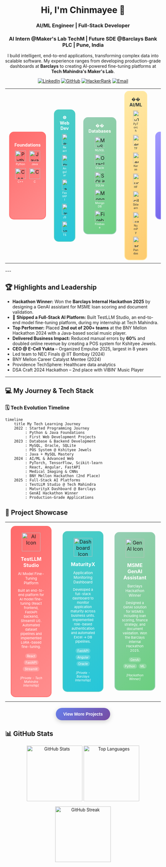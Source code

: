 <h1 align="center">Hi, I'm Chinmayee 👋</h1>
<h3 align="center">AI/ML Engineer | Full-Stack Developer</h3>
<h3 align="center">AI Intern @Maker's Lab TechM | Future SDE @Barclays Bank PLC | Pune, India </h3>
<p align="center">
  I build intelligent, end-to-end applications, transforming complex data into scalable software. My experience ranges from developing production-grade dashboards at <b>Barclays</b> to creating AI-powered fine-tuning platforms at <b>Tech Mahindra's Maker's Lab</b>.
</p>
<p align="center">
<a href="https://linkedin.com/in/chinmayee-randive" target="_blank"><img src="https://img.shields.io/badge/LinkedIn-0077B5?style=for-the-badge&logo=linkedin&logoColor=white" alt="LinkedIn"/></a>
<a href="https://github.com/chinmayee-s-r" target="_blank"><img src="https://img.shields.io/badge/GitHub-100000?style=for-the-badge&logo=github&logoColor=white" alt="GitHub"/></a>
<a href="https://www.hackerrank.com/chinmayeer" target="_blank"><img src="https://img.shields.io/badge/HackerRank-2EC866?style=for-the-badge&logo=HackerRank&logoColor=white" alt="HackerRank"/></a>
<a href="mailto:chinmayee.randive.official@gmail.com"><img src="https://img.shields.io/badge/Email-D14836?style=for-the-badge&logo=gmail&logoColor=white" alt="Email"/></a>
</p>
<div align="center">

<table>
<tr>
<td align="center" width="16.66%">
<div style="border: 2px solid #FF6B6B; border-radius: 15px; padding: 15px; margin: 5px; background: linear-gradient(135deg, #FF6B6B, #FF8E8E); min-height: 250px;">
<div style="text-align: center; margin-bottom: 10px;">
<h4 style="color: white; margin: 0 0 10px 0; font-size: 14px;">️ Foundations</h4>
</div>
<div style="display: flex; flex-wrap: wrap; justify-content: center; gap: 8px;">
<div style="text-align: center; width: 45%;">
<img src="https://cdn.jsdelivr.net/gh/devicons/devicon/icons/python/python-original.svg" width="35" height="35" alt="Python"/>
<div style="color: white; font-size: 9px; margin-top: 3px;">Python</div>
</div>
<div style="text-align: center; width: 45%;">
<img src="https://cdn.jsdelivr.net/gh/devicons/devicon/icons/java/java-original.svg" width="35" height="35" alt="Java"/>
<div style="color: white; font-size: 9px; margin-top: 3px;">Java</div>
</div>
<div style="text-align: center; width: 45%;">
<img src="https://cdn.jsdelivr.net/gh/devicons/devicon/icons/cplusplus/cplusplus-original.svg" width="35" height="35" alt="C++"/>
<div style="color: white; font-size: 9px; margin-top: 3px;">C++</div>
</div>
<div style="text-align: center; width: 45%;">
<img src="https://cdn.jsdelivr.net/gh/devicons/devicon/icons/c/c-original.svg" width="35" height="35" alt="C"/>
<div style="color: white; font-size: 9px; margin-top: 3px;">C</div>
</div>
</div>
</div>
</td>

<td align="center" width="16.66%">
<div style="border: 2px solid #4ECDC4; border-radius: 15px; padding: 15px; margin: 5px; background: linear-gradient(135deg, #4ECDC4, #26C6DA); min-height: 250px;">
<div style="text-align: center; margin-bottom: 10px;">
<h4 style="color: white; margin: 0 0 10px 0; font-size: 14px;">🌐 Web Dev</h4>
</div>
<div style="display: flex; flex-wrap: wrap; justify-content: center; gap: 8px;">
<div style="text-align: center; width: 45%;">
<img src="https://cdn.jsdelivr.net/gh/devicons/devicon/icons/react/react-original.svg" width="35" height="35" alt="React"/>
<div style="color: white; font-size: 9px; margin-top: 3px;">React</div>
</div>
<div style="text-align: center; width: 45%;">
<img src="https://cdn.jsdelivr.net/gh/devicons/devicon/icons/angular/angular-original.svg" width="35" height="35" alt="Angular"/>
<div style="color: white; font-size: 9px; margin-top: 3px;">Angular</div>
</div>
<div style="text-align: center; width: 45%;">
<img src="https://cdn.jsdelivr.net/gh/devicons/devicon/icons/fastapi/fastapi-original.svg" width="35" height="35" alt="FastAPI"/>
<div style="color: white; font-size: 9px; margin-top: 3px;">FastAPI</div>
</div>
<div style="text-align: center; width: 45%;">
<img src="https://cdn.jsdelivr.net/gh/devicons/devicon/icons/javascript/javascript-original.svg" width="35" height="35" alt="JavaScript"/>
<div style="color: white; font-size: 9px; margin-top: 3px;">JS</div>
</div>
<div style="text-align: center; width: 45%;">
<img src="https://cdn.jsdelivr.net/gh/devicons/devicon/icons/typescript/typescript-original.svg" width="35" height="35" alt="TypeScript"/>
<div style="color: white; font-size: 9px; margin-top: 3px;">TS</div>
</div>
</div>
</div>
</td>

<td align="center" width="16.66%">
<div style="border: 2px solid #96CEB4; border-radius: 15px; padding: 15px; margin: 5px; background: linear-gradient(135deg, #96CEB4, #6BCF7F); min-height: 250px;">
<div style="text-align: center; margin-bottom: 10px;">
<h4 style="color: white; margin: 0 0 10px 0; font-size: 14px;">��️ Databases</h4>
</div>
<div style="display: flex; flex-wrap: wrap; justify-content: center; gap: 8px;">
<div style="text-align: center; width: 45%;">
<img src="https://cdn.jsdelivr.net/gh/devicons/devicon/icons/mysql/mysql-original.svg" width="35" height="35" alt="MySQL"/>
<div style="color: white; font-size: 9px; margin-top: 3px;">MySQL</div>
</div>
<div style="text-align: center; width: 45%;">
<img src="https://cdn.jsdelivr.net/gh/devicons/devicon/icons/oracle/oracle-original.svg" width="35" height="35" alt="Oracle"/>
<div style="color: white; font-size: 9px; margin-top: 3px;">Oracle</div>
</div>
<div style="text-align: center; width: 45%;">
<img src="https://cdn.jsdelivr.net/gh/devicons/devicon/icons/sqlite/sqlite-original.svg" width="35" height="35" alt="SQLite"/>
<div style="color: white; font-size: 9px; margin-top: 3px;">SQLite</div>
</div>
<div style="text-align: center; width: 45%;">
<img src="https://cdn.jsdelivr.net/gh/devicons/devicon/icons/mongodb/mongodb-original.svg" width="35" height="35" alt="MongoDB"/>
<div style="color: white; font-size: 9px; margin-top: 3px;">MongoDB</div>
</div>
<div style="text-align: center; width: 45%;">
<img src="https://cdn.jsdelivr.net/gh/devicons/devicon/icons/firebase/firebase-original.svg" width="35" height="35" alt="Firebase"/>
<div style="color: white; font-size: 9px; margin-top: 3px;">Firebase</div>
</div>
</div>
</div>
</td>

<td align="center" width="16.66%">
<div style="border: 2px solid #FFEAA7; border-radius: 15px; padding: 15px; margin: 5px; background: linear-gradient(135deg, #FFEAA7, #FDCB6E); min-height: 250px;">
<div style="text-align: center; margin-bottom: 10px;">
<h4 style="color: #2D3436; margin: 0 0 10px 0; font-size: 14px;">�� AI/ML</h4>
</div>
<div style="display: flex; flex-wrap: wrap; justify-content: center; gap: 8px;">
<div style="text-align: center; width: 45%;">
<img src="https://cdn.jsdelivr.net/gh/devicons/devicon/icons/pytorch/pytorch-original.svg" width="35" height="35" alt="PyTorch"/>
<div style="color: #2D3436; font-size: 9px; margin-top: 3px;">PyTorch</div>
</div>
<div style="text-align: center; width: 45%;">
<img src="https://cdn.jsdelivr.net/gh/devicons/devicon/icons/tensorflow/tensorflow-original.svg" width="35" height="35" alt="TensorFlow"/>
<div style="color: #2D3436; font-size: 9px; margin-top: 3px;">TF</div>
</div>
<div style="text-align: center; width: 45%;">
<img src="https://cdn.jsdelivr.net/gh/devicons/devicon/icons/keras/keras-original.svg" width="35" height="35" alt="Keras"/>
<div style="color: #2D3436; font-size: 9px; margin-top: 3px;">Keras</div>
</div>
<div style="text-align: center; width: 45%;">
<img src="https://img.shields.io/badge/Hugging%20Face-FF6B6B?style=for-the-badge&logo=huggingface&logoColor=white" width="35" height="35" alt="Hugging Face"/>
<div style="color: #2D3436; font-size: 9px; margin-top: 3px;">HF</div>
</div>
<div style="text-align: center; width: 45%;">
<img src="https://img.shields.io/badge/scikit--learn-F7931E?style=for-the-badge&logo=scikit-learn&logoColor=white" width="35" height="35" alt="Scikit-learn"/>
<div style="color: #2D3436; font-size: 9px; margin-top: 3px;">Sklearn</div>
</div>
<div style="text-align: center; width: 45%;">
<img src="https://cdn.jsdelivr.net/gh/devicons/devicon/icons/numpy/numpy-original.svg" width="35" height="35" alt="NumPy"/>
<div style="color: #2D3436; font-size: 9px; margin-top: 3px;">NumPy</div>
</div>
<div style="text-align: center; width: 45%;">
<img src="https://cdn.jsdelivr.net/gh/devicons/devicon/icons/pandas/pandas-original.svg" width="35" height="35" alt="Pandas"/>
<div style="color: #2D3436; font-size: 9px; margin-top: 3px;">Pandas</div>
</div>
</div>
</div>
</td>

<td align="center" width="16.66%">
<div style="border: 2px solid #A29BFE; border-radius: 15px; padding: 15px; margin: 5px; background: linear-gradient(135deg, #A29BFE, #6C5CE7); min-height: 250px;">
<div style="text-align: center; margin-bottom: 10px;">
<h4 style="color: white; margin: 0 0 10px 0; font-size: 14px;">🧠 NLP/CV</h4>
</div>
<div style="display: flex; flex-wrap: wrap; justify-content: center; gap: 8px;">
<div style="text-align: center; width: 45%;">
<img src="https://img.shields.io/badge/NLTK-FF6B6B?style=for-the-badge&logo=nltk&logoColor=white" width="35" height="35" alt="NLTK"/>
<div style="color: white; font-size: 9px; margin-top: 3px;">NLTK</div>
</div>
<div style="text-align: center; width: 45%;">
<img src="https://img.shields.io/badge/SpaCy-09A3D5?style=for-the-badge&logo=spacy&logoColor=white" width="35" height="35" alt="SpaCy"/>
<div style="color: white; font-size: 9px; margin-top: 3px;">SpaCy</div>
</div>
<div style="text-align: center; width: 45%;">
<img src="https://cdn.jsdelivr.net/gh/devicons/devicon/icons/opencv/opencv-original.svg" width="35" height="35" alt="OpenCV"/>
<div style="color: white; font-size: 9px; margin-top: 3px;">OpenCV</div>
</div>
</div>
</div>
</td>

<td align="center" width="16.66%">
<div style="border: 2px solid #FD79A8; border-radius: 15px; padding: 15px; margin: 5px; background: linear-gradient(135deg, #FD79A8, #E84393); min-height: 250px;">
<div style="text-align: center; margin-bottom: 10px;">
<h4 style="color: white; margin: 0 0 10px 0; font-size: 14px;">�� Tools</h4>
</div>
<div style="display: flex; flex-wrap: wrap; justify-content: center; gap: 8px;">
<div style="text-align: center; width: 45%;">
<img src="https://cdn.jsdelivr.net/gh/devicons/devicon/icons/android/android-original.svg" width="35" height="35" alt="Android"/>
<div style="color: white; font-size: 9px; margin-top: 3px;">Android</div>
</div>
<div style="text-align: center; width: 45%;">
<img src="https://cdn.jsdelivr.net/gh/devicons/devicon/icons/git/git-original.svg" width="35" height="35" alt="Git"/>
<div style="color: white; font-size: 9px; margin-top: 3px;">Git</div>
</div>
<div style="text-align: center; width: 45%;">
<img src="https://cdn.jsdelivr.net/gh/devicons/devicon/icons/docker/docker-original.svg" width="35" height="35" alt="Docker"/>
<div style="color: white; font-size: 9px; margin-top: 3px;">Docker</div>
</div>
<div style="text-align: center; width: 45%;">
<img src="https://cdn.jsdelivr.net/gh/devicons/devicon/icons/kubernetes/kubernetes-original.svg" width="35" height="35" alt="Kubernetes"/>
<div style="color: white; font-size: 9px; margin-top: 3px;">K8s</div>
</div>
<div style="text-align: center; width: 45%;">
<img src="https://cdn.jsdelivr.net/gh/devicons/devicon/icons/vscode/vscode-original.svg" width="35" height="35" alt="VS Code"/>
<div style="color: white; font-size: 9px; margin-top: 3px;">VS Code</div>
</div>
<div style="text-align: center; width: 45%;">
<img src="https://cdn.jsdelivr.net/gh/devicons/devicon/icons/jupyter/jupyter-original.svg" width="35" height="35" alt="Jupyter"/>
<div style="color: white; font-size: 9px; margin-top: 3px;">Jupyter</div>
</div>
</div>
</div>
</td>
</tr>
</table>

</div>
---


## 🏆 Highlights and Leadership

- **Hackathon Winner:** Won the **Barclays Internal Hackathon 2025** by designing a GenAI assistant for MSME loan scoring and document validation.
- 🚀 **Shipped a Full-Stack AI Platform:** Built TestLLM Studio, an end-to-end model fine-tuning platform, during my internship at Tech Mahindra.
- **Top Performer:** Placed **2nd out of 200+ teams** at the BNY Mellon Hackathon 2024 with a Java-based social music player.
- **Delivered Business Impact:** Reduced manual errors by **60%** and doubled online revenue by creating a POS system for Kshityee Jewels.
- **CEO @ E-Cell Yukta** – Organized Empulse 2025, largest in 8 years
- Led team to NEC Finals @ IIT Bombay (2024)
- BNY Mellon Career Catalyst Mentee (2024)
- Providence TechSphere: Healthcare data analytics
- DSA Craft 2024 Hackathon – 2nd place with VIBIN' Music Player

---

## 💻 My Journey & Tech Stack

### 🗓️ **Tech Evolution Timeline**

```mermaid
timeline
    title My Tech Learning Journey
    2022 : Started Programming Journey
         : Python & Java Foundations
         : First Web Development Projects
    2023 : Database & Backend Development
         : MySQL, Oracle, SQLite
         : POS System @ Kshityee Jewels
         : Java + MySQL Mastery
    2024 : AI/ML & Advanced Web
         : PyTorch, TensorFlow, Scikit-learn
         : React, Angular, FastAPI
         : Medical Imaging & CNNs
         : BNY Mellon Hackathon (2nd Place)
    2025 : Full-Stack AI Platforms
         : TestLLM Studio @ Tech Mahindra
         : MaturityX Dashboard @ Barclays
         : GenAI Hackathon Winner
         : Production-Grade Applications
```

## 🚀 Project Showcase

<div align="center">

<table>
<tr>
<td align="center" width="33%">
<div style="border: 2px solid #FF6B6B; border-radius: 15px; padding: 20px; margin: 10px; background: linear-gradient(135deg, #FF6B6B, #FF8E8E); min-height: 300px;">
<div style="text-align: center; margin-bottom: 15px;">
<img src="https://img.icons8.com/ios/452/artificial-intelligence.png" width="60" height="60" alt="AI Icon"/>
</div>
<h4 style="color: white; margin: 0 0 10px 0; font-size: 16px;">TestLLM Studio</h4>
<p style="color: white; font-size: 12px; margin: 0 0 10px 0;">AI Model Fine-Tuning Platform</p>
<p style="color: white; font-size: 11px; margin: 0 0 15px 0;">Built an end-to-end platform for AI model fine-tuning (React frontend, FastAPI backend, Streamlit UI). Automated dataset pipelines and implemented LoRA-based fine-tuning.</p>
<div style="display: flex; flex-wrap: wrap; justify-content: center; gap: 5px; margin-bottom: 15px;">
<span style="background: rgba(255,255,255,0.2); color: white; padding: 2px 6px; border-radius: 10px; font-size: 10px;">React</span>
<span style="background: rgba(255,255,255,0.2); color: white; padding: 2px 6px; border-radius: 10px; font-size: 10px;">FastAPI</span>
<span style="background: rgba(255,255,255,0.2); color: white; padding: 2px 6px; border-radius: 10px; font-size: 10px;">Streamlit</span>
</div>
<p style="color: white; font-size: 10px; font-style: italic;">[Private - Tech Mahindra Internship]</p>
</div>
</td>

<td align="center" width="33%">
<div style="border: 2px solid #4ECDC4; border-radius: 15px; padding: 20px; margin: 10px; background: linear-gradient(135deg, #4ECDC4, #26C6DA); min-height: 300px;">
<div style="text-align: center; margin-bottom: 15px;">
<img src="https://img.icons8.com/ios/452/combo-chart.png" width="60" height="60" alt="Dashboard Icon"/>
</div>
<h4 style="color: white; margin: 0 0 10px 0; font-size: 16px;">MaturityX</h4>
<p style="color: white; font-size: 12px; margin: 0 0 10px 0;">Application Monitoring Dashboard</p>
<p style="color: white; font-size: 11px; margin: 0 0 15px 0;">Developed a full-stack dashboard to monitor application maturity across business units. Implemented role-based authentication and automated Excel → DB pipelines.</p>
<div style="display: flex; flex-wrap: wrap; justify-content: center; gap: 5px; margin-bottom: 15px;">
<span style="background: rgba(255,255,255,0.2); color: white; padding: 2px 6px; border-radius: 10px; font-size: 10px;">FastAPI</span>
<span style="background: rgba(255,255,255,0.2); color: white; padding: 2px 6px; border-radius: 10px; font-size: 10px;">Angular</span>
<span style="background: rgba(255,255,255,0.2); color: white; padding: 2px 6px; border-radius: 10px; font-size: 10px;">Oracle</span>
</div>
<p style="color: white; font-size: 10px; font-style: italic;">[Private - Barclays Internship]</p>
</div>
</td>

<td align="center" width="33%">
<div style="border: 2px solid #96CEB4; border-radius: 15px; padding: 20px; margin: 10px; background: linear-gradient(135deg, #96CEB4, #6BCF7F); min-height: 300px;">
<div style="text-align: center; margin-bottom: 15px;">
<img src="https://img.icons8.com/ios/452/idea.png" width="60" height="60" alt="GenAI Icon"/>
</div>
<h4 style="color: white; margin: 0 0 10px 0; font-size: 16px;">MSME GenAI Assistant</h4>
<p style="color: white; font-size: 12px; margin: 0 0 10px 0;">Barclays Hackathon Winner</p>
<p style="color: white; font-size: 11px; margin: 0 0 15px 0;">Designed a GenAI solution for MSMEs including loan scoring, finance strategy, and document validation. Won the Barclays Internal Hackathon 2025.</p>
<div style="display: flex; flex-wrap: wrap; justify-content: center; gap: 5px; margin-bottom: 15px;">
<span style="background: rgba(255,255,255,0.2); color: white; padding: 2px 6px; border-radius: 10px; font-size: 10px;">GenAI</span>
<span style="background: rgba(255,255,255,0.2); color: white; padding: 2px 6px; border-radius: 10px; font-size: 10px;">Python</span>
<span style="background: rgba(255,255,255,0.2); color: white; padding: 2px 6px; border-radius: 10px; font-size: 10px;">ML</span>
</div>
<p style="color: white; font-size: 10px; font-style: italic;">[Hackathon Winner]</p>
</div>
</td>
</tr>
</table>

<div style="margin-top: 20px;">
<a href="https://github.com/chinmayee-s-r?tab=repositories" target="_blank">
<button style="background: linear-gradient(135deg, #667eea, #764ba2); color: white; border: none; padding: 12px 24px; border-radius: 25px; font-size: 14px; font-weight: bold; cursor: pointer; box-shadow: 0 4px 15px rgba(0,0,0,0.2);">
View More Projects
</button>
</a>
</div>

</div>

## 📊 GitHub Stats

<p align="center">
<img src="https://github-readme-stats.vercel.app/api?username=chinmayee-s-r&show_icons=true&theme=radical" height="180" alt="GitHub Stats"/>
<img src="https://github-readme-stats.vercel.app/api/top-langs/?username=chinmayee-s-r&layout=compact&theme=radical" height="180" alt="Top Languages"/>
</p>

<p align="center">
<img src="https://github-readme-streak-stats.herokuapp.com/?user=chinmayee-s-r&theme=radical" height="180" alt="GitHub Streak"/>
</p>
